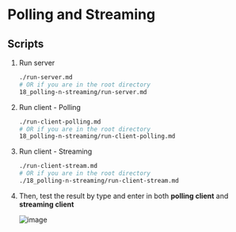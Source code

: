 # Polling and Streaming

## Scripts

1. Run server

    ```bash
    ./run-server.md
    # OR if you are in the root directory
    18_polling-n-streaming/run-server.md
    ```

2. Run client - Polling

    ```bash
    ./run-client-polling.md
    # OR if you are in the root directory
    18_polling-n-streaming/run-client-polling.md
    ```

3. Run client - Streaming

    ```bash
    ./run-client-stream.md
    # OR if you are in the root directory
    ./18_polling-n-streaming/run-client-stream.md
    ```

4. Then, test the result by type and enter in both **polling client** and **streaming client**

    ![image](https://github.com/fResult/Just-Systems-Design/assets/19329932/d5a68d23-8fa4-4a97-b6bd-e207c1f1aa58)
